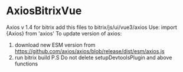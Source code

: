 # AxiosBitrixVue
Axios v 1.4 for bitrix
add this files to bitrix/js/ui/vue3/axios
Use: import {Axios} from 'axios'
To update version of axios: 
1) download new ESM version from https://github.com/axios/axios/blob/release/dist/esm/axios.js
2) run bitrix build
P.S Do not delete setupDevtoolsPlugin and above functions
